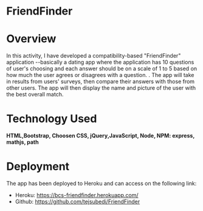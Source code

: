 # FriendFinder

# Overview

In this activity, I have developed a compatibility-based "FriendFinder" application --basically a dating app where the application has 10 questions of user's choosing and each answer should be on a scale of 1 to 5 based on how much the user agrees or disagrees with a question. . The app will take in results from  users' surveys, then compare their answers with those from other users. The app will then display the name and picture of the user with the best overall match.



# Technology Used
 **HTML,Bootstrap, Choosen CSS, jQuery,JavaScript, Node, NPM: express, mathjs, path**


# Deployment
 The app has been deployed to Heroku and can access on the following link:
 - Heroku: https://bcs-friendfinder.herokuapp.com/
 - Github: https://github.com/tejsubedi/FriendFinder


